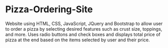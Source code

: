 # Pizza-Ordering-Site

Website using HTML, CSS, JavaScript, JQuery and Bootstrap to allow user to order a pizza by selecting desired features
such as crust size, toppings, and more. Uses radio buttons and check boxes and displays total price of pizza at the end based on
the items selected by user and their price.
